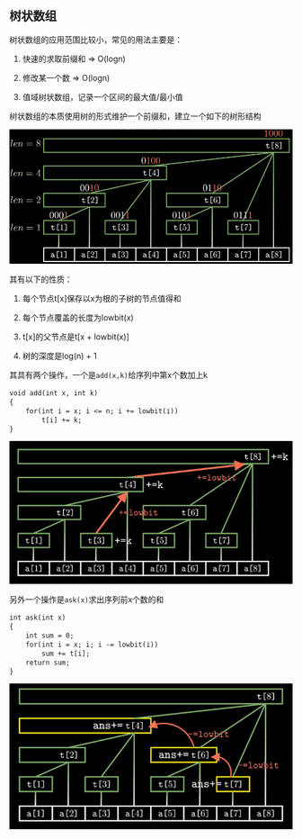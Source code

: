 ## 树状数组

树状数组的应用范围比较小，常见的用法主要是：

1. 快速的求取前缀和 => O(logn)

2. 修改某一个数 => O(logn)

3. 值域树状数组，记录一个区间的最大值/最小值

树状数组的本质使用树的形式维护一个前缀和，建立一个如下的树形结构

![struct](./pic/struct.png)

其有以下的性质：

1. 每个节点t[x]保存以x为根的子树的节点值得和

2. 每个节点覆盖的长度为lowbit(x)

3. t[x]的父节点是t[x + lowbit(x)]

4. 树的深度是log(n) + 1

其具有两个操作，一个是`add(x,k)`给序列中第x个数加上k

```
void add(int x, int k)
{
    for(int i = x; i <= n; i += lowbit(i))
        t[i] += k;
}
```

![add](./pic/add.png)

另外一个操作是`ask(x)`求出序列前x个数的和

```
int ask(int x)
{
    int sum = 0;
    for(int i = x; i; i -= lowbit(i))
        sum += t[i];
    return sum;
}
```
![ask](./pic/ask.png)